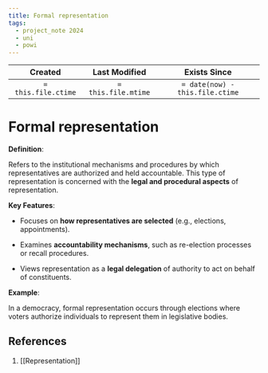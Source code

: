 ```yaml
---
title: Formal representation
tags:
  - project_note 2024
  - uni
  - powi
---
```

|     Created      |  Last Modified   |       Exists Since        |
|:----------------:|:----------------:|:----------------:|
| `= this.file.ctime` | `= this.file.mtime` | `= date(now) - this.file.ctime`|

# Formal representation

**Definition**:

Refers to the institutional mechanisms and procedures by which representatives are authorized and held accountable. This type of representation is concerned with the **legal and procedural aspects** of representation.

**Key Features**:

- Focuses on **how representatives are selected** (e.g., elections, appointments).

- Examines **accountability mechanisms**, such as re-election processes or recall procedures.

- Views representation as a **legal delegation** of authority to act on behalf of constituents.

**Example**:

In a democracy, formal representation occurs through elections where voters authorize individuals to represent them in legislative bodies.

## References
1. [[Representation]]